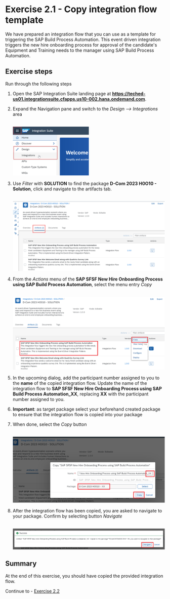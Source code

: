 # Exercise 2.1 - Copy integration flow template

We have prepared an integration flow that you can use as a template for triggering the SAP Build Process Automation.  This event driven integration triggers the new hire onboarding process for approval of the candidate's Equipment and Training needs to the manager using SAP Build Process Automation.

## Exercise steps

Run through the following steps
1. Open the SAP Integration Suite landing page at **https://teched-us01.integrationsuite.cfapps.us10-002.hana.ondemand.com**.
2. Expand the Navigation pane and switch to the *Design --> Integrations* area

    <br><img src="/exercises/ex1/images/01-0001.png" width=50%>

3. Use _Filter_ with **SOLUTION** to find  the package **D-Com 2023 H0O10 - Solution**, click and navigate to the artifacts tab.

    <br>![Maintain package name](/exercises/ex2/images/02-0001.png)
    

4. From the *Actions* menu of the **SAP SFSF New Hire Onboarding Process using SAP Build Process Automation**, select the menu entry *Copy*

    <br>![Copy](/exercises/ex2/images/02-0002.png)

5. In the upcoming dialog, add the participant number assigned to you to the **name** of the copied integration flow. Update the name of the integration flow to **SAP SFSF New Hire Onboarding Process using SAP Build Process Automation_XX**, replacing **XX** with the participant number assigned to you.

6. **Important**: as target package select your beforehand created package to ensure that the integration flow is copied into your package
7. When done, select the *Copy* button

    <br>![Maintain name and target](/exercises/ex2/images/02-0003.png)

8. After the integration flow has been copied, you are asked to navigate to your package. Confirm by selecting button *Navigate*

    <br>![Navigate to your package](/exercises/ex2/images/02-0004.png)
 
## Summary

At the end of this exercise, you should have copied the provided integration flow.

Continue to - [Exercise 2.2](/exercises/ex2/ex21.README.md)



